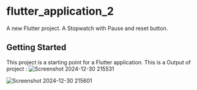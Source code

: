 # flutter_application_2

A new Flutter project. A Stopwatch with Pause and reset button.

## Getting Started

This project is a starting point for a Flutter application.
This is a Output of project :
![Screenshot 2024-12-30 215531](https://github.com/user-attachments/assets/d987baae-82a6-4494-9fe6-7ded9adb01eb)


![Screenshot 2024-12-30 215601](https://github.com/user-attachments/assets/42f59b5e-b863-4cc5-b9aa-a5b3e195c3c2)



